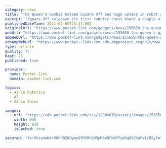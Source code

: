 ```yaml
---
category: news
title: "The Queen's Gambit helped Square Off see huge uptake in robot chess sales"
excerpt: "Square Off released its first robotic chess board a couple of years ago. It's now on the brink of introducing a new model. We speak to the co-founder."
publishedDateTime: 2021-02-09T15:47:00Z
originalUrl: "https://www.pocket-lint.com/gadgets/news/155658-the-queen-s-gambit-helped-square-off-see-huge-uptake-in-robot-chess-sales"
webUrl: "https://www.pocket-lint.com/gadgets/news/155658-the-queen-s-gambit-helped-square-off-see-huge-uptake-in-robot-chess-sales"
ampWebUrl: "https://www.pocket-lint.com/gadgets/news/155658-the-queen-s-gambit-helped-square-off-see-huge-uptake-in-robot-chess-sales.amphtml"
cdnAmpWebUrl: "https://www-pocket--lint-com.cdn.ampproject.org/c/s/www.pocket-lint.com/gadgets/news/155658-the-queen-s-gambit-helped-square-off-see-huge-uptake-in-robot-chess-sales.amphtml"
type: article
quality: 75
heat: 75
published: true

provider:
  name: Pocket-lint
  domain: pocket-lint.com

topics:
  - AI in Robotics
  - AI
  - AI in Sales

images:
  - url: "https://cdn.pocket-lint.com/r/s/1200x630/assets/images/155658-homepage-news-feature-queen-s-gambit-helped-square-off-see-huge-uptake-in-robot-chess-sales-image1-hecqczp5xz.JPG"
    width: 945
    height: 630
    isCached: true

secured: "Yx+5Oss4wNs+RNPd8ZNHynyQlM3MrQORpM6eQFNdYPyeDq6VZ6pFvI/B5yln7AACJpSiz8iL9lyCs59hrsYJ2GI4Mu8l3uZGu7IsrgQdgL/ZTBpy3P5Js0fbSUw9Y1TCxM6fjoCAEcLsVWSWGygc7I/zgNBp819FDQYwqQeyx66NAqXMSQ1u4Jn5DnMH1Z2vULMYw4LtVxvFx6i68MnG8doXC9FrIwKGXjZ0vbJ9GcU4Vxbt35brpA/mMKR4njvihktUlVKdk9RN6PpYC2ynNL2C9XDjChSd6+b8eHY47PKPJo0nxav29ePq5puzYIUwZ80AaET2qbWyV3WaEw+Iw79V9EGx3rbMQmIsJMv8x2c=;6drz6rSoKftt/0ZaqWa8JQ=="
---
```


